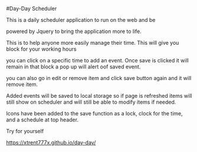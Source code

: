 #Day-Day Scheduler  

This is a daily scheduler application to run on the web and be 

powered by Jquery to bring the application more to life.

This is to help anyone more easily manage their time. This will give you block for your working hours 

you can click on a specific time to add an event. Once save is clicked it will remain in that block a pop up will alert oof saved event.

you can also go in edit or remove item and click save button again and it will remove item.

Added events will be saved to local storage so if page is refreshed items will still show on scheduler  and will still be able to modify items if needed.

Icons have been added to the save function as a lock, clock for the time, and a schedule at top header.

Try for yourself

https://xtrent777x.github.io/day-day/
